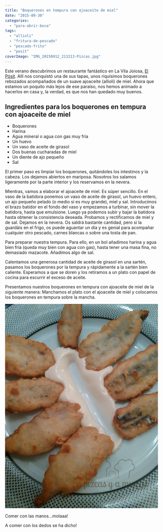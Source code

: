 ```yaml
---
title: "Boquerones en tempura con ajoaceite de miel"
date: "2015-09-30"
categories:
  - "para-abrir-boca"
tags:
  - "allioli"
  - "fritura-de-pescado"
  - "pescado-frito"
  - "posit"
coverImage: "IMG_20150912_213213-Pizcas.jpg"
---
```


Este verano descubrimos un restaurante fantástico en La Vila Joiosa, [El Pósit](/el-posit-en-villajoyosa/). Allí nos conquistó una de sus tapas, unos riquísimos boquerones rebozados acompañados de un suave ajoaceite (allioli) de miel. Ahora que estamos un poquito más lejos de ese paraíso, nos hemos animado a hacerlos en casa y, la verdad, es que nos han quedado muy buenos.

## Ingredientes para los boquerones en tempura con ajoaceite de miel

- Boquerones
- Harina
- Agua mineral o agua con gas muy fría
- Un huevo
- Un vaso de aceite de girasol
- Dos buenas cucharadas de miel
- Un diente de ajo pequeño
- Sal

El primer paso es limpiar los boquerones, quitándoles los intestinos y la cabeza. Los dejamos abiertos en mariposa. Nosotros los salamos ligeramente por la parte interior y los reservamos en la nevera.

Mientras, vamos a elaborar el ajoaceite de miel. Es súper sencillo. En el vaso de la batidora ponemos un vaso de aceite de girasol, un huevo entero, un ajo pequeño pelado (o medio si es muy grande), miel y sal. Introducimos el brazo batidor en el fondo del vaso y empezamos a turbinar, sin mover la batidora, hasta que emulsione. Luego ya podemos subir y bajar la batidora hasta obtener la consistencia deseada. Probamos y rectificamos de miel y de sal. Dejamos en la nevera. Os saldrá bastante cantidad, pero si la guardáis en el frigo, os puede aguantar un día y es genial para acompañar cualquier otro pescado, carnes blancas o sobre una tosta de pan.

Para preparar nuestra tempura. Para ello, en un bol añadimos harina y agua bien fría (queda muy bien con agua con gas), hasta tener una masa fina, no demasiado mazacote. Añadimos algo de sal.

Calentamos una generosa cantidad de aceite de girasol en una sartén, pasamos los boquerones por la tempura y rápidamente a la sartén bien caliente. Esperamos a que se doren y los retiramos a un plato con papel de cocina para escurrir el exceso de aceite.

Presentamos nuestros boquerones en tempura con ajoaceite de miel de la siguiente manera: Manchamos el plato con el ajoaceite de miel y colocamos los boquerones en tempura sobre la mancha.

![](images/IMG_20150912_213213-Pizcas.jpg)

Comer con las manos...molaaa!

A comer con los dedos se ha dicho!
